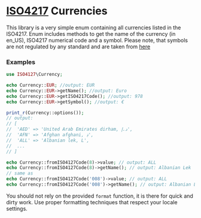 # [ISO4217](https://en.wikipedia.org/wiki/ISO_4217) Currencies

This library is a very simple enum containing all currencies listed in the ISO4217.
Enum includes methods to get the name of the currency (in en_US), ISO4217 numerical code and a symbol. Please note, that symbols are not regulated by any standard and are taken from [here](https://en.wikipedia.org/wiki/Currency_symbol) 

### Examples
```php
use ISO4127\Currency;

echo Currency::EUR; //output: EUR
echo Currency::EUR->getName(); //output: Euro
echo Currency::EUR->getISO4217Code(); //output: 978
echo Currency::EUR->getSymbol(); //output: €

print_r(Currency::options());
// output:
// [
//  'AED' => 'United Arab Emirates dirham, د.إ',
//  'AFN' => 'Afghan afghani, ؋',
//  'ALL' => 'Albanian lek, L',
//  ...
// ] 

echo Currency::fromISO4127Code(8)->value; // output: ALL
echo Currency::fromISO4127Code(8)->getName(); // output: Albanian Lek
// same as  
echo Currency::fromISO4127Code('008')->value; // output: ALL
echo Currency::fromISO4127Code('008')->getName(); // output: Albanian Lek
```

You should not rely on the provided `format` function, it is there for quick and dirty work.
Use proper formatting techniques that respect your locale settings.
